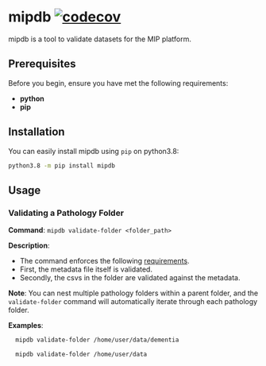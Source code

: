 # mipdb [![codecov](https://codecov.io/gh/madgik/mipdb/branch/main/graph/badge.svg?token=BGF1OU23JA)](https://codecov.io/gh/madgik/mipdb)

mipdb is a tool to validate datasets for the MIP platform.

## Prerequisites

Before you begin, ensure you have met the following requirements:

- **python**
- **pip**

## Installation

You can easily install mipdb using `pip` on python3.8:

```bash
python3.8 -m pip install mipdb
```

## Usage

### Validating a Pathology Folder

**Command**: `mipdb validate-folder <folder_path>`

**Description**:
- The command enforces the following [requirements](https://github.com/HBPMedical/mip-deployment/blob/master/documentation/NewDataRequirements.md).
- First, the metadata file itself is validated.
- Secondly, the csvs in the folder are validated against the metadata.

**Note**: You can nest multiple pathology folders within a parent folder, and the `validate-folder` command will automatically iterate through each pathology folder.

**Examples**:
```bash
  mipdb validate-folder /home/user/data/dementia
```
```bash
  mipdb validate-folder /home/user/data
```